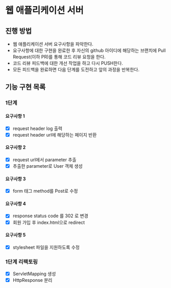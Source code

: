 # 웹 애플리케이션 서버

## 진행 방법

* 웹 애플리케이션 서버 요구사항을 파악한다.
* 요구사항에 대한 구현을 완료한 후 자신의 github 아이디에 해당하는 브랜치에 Pull Request(이하 PR)를 통해 코드 리뷰 요청을 한다.
* 코드 리뷰 피드백에 대한 개선 작업을 하고 다시 PUSH한다.
* 모든 피드백을 완료하면 다음 단계를 도전하고 앞의 과정을 반복한다.

## 기능 구현 목록

### 1단계

#### 요구사항 1

- [x] request header log 출력
- [x] request header url에 해당하는 페이지 반환

#### 요구사항 2

- [x] request url에서 parameter 추출
- [x] 추출한 parameter로 User 객체 생성

#### 요구사항 3

- [x] form 태그 method를 Post로 수정  

#### 요구사항 4

- [x] response status code 를 302 로 변경
- [x] 회원 가입 후 index.html으로 redirect

#### 요구사항 5

- [x] stylesheet 파일을 지원하도록 수정

### 1단계 리팩토링

- [x] ServletMapping 생성
- [x] HttpResponse 분리
